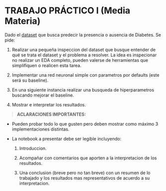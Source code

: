 # TRABAJO PRÁCTICO I (Media Materia)

Dado el [dataset](https://www.kaggle.com/datasets/alexteboul/diabetes-health-indicators-dataset/data?select=diabetes_binary_5050split_health_indicators_BRFSS2015.csv) que busca predecir la presencia o ausencia de Diabetes. Se pide:

1. Realizar una pequeña inspeccion del dataset que busque entender de qué se trata el dataset y el problema a resolver. La idea es inspecionar no realizar un EDA completo, pueden valerse de herramientas que simplifiquen o realicen esta tarea.

2. Implementar una red neuronal simple con parametros por defaults (este será su baseline).

3. En una siguiente instancia realizar una busqueda de hiperparametros buscando mejorar el baseline.

4. Mostrar e interpretar los resultados.

> **ACLARACIONES IMPORTANTES:**

- Pueden probar todo lo que gusten pero deben mostrar como máximo 3 implementaciones distintas.

- La notebook a presentar debe ser legible incluyendo:

    1. Introduccion.

    2. Acompañar con comentarios que aporten a la interpretacion de los resultados.

    3. Una conclusion (breve pero no tan breve) con un resumen de lo trabajado y los resultados mas representativos de acuerdo a su interpretacion.

